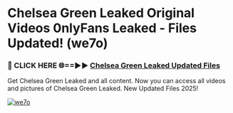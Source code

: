 # Chelsea Green Leaked Original Videos 0nlyFans Leaked - Files Updated! (we7o)

<h3>🔴 CLICK HERE 🌐==►► <a href="https://tinyurl.com/2jnfzry5" rel="nofollow">Chelsea Green Leaked Updated Files</a></h3>

Get Chelsea Green Leaked and all content. Now you can access all videos and pictures of Chelsea Green Leaked. New Updated Files 2025!

[![we7o](https://i.imgur.com/GyGTBgg.gif)](https://tinyurl.com/2jnfzry5)
